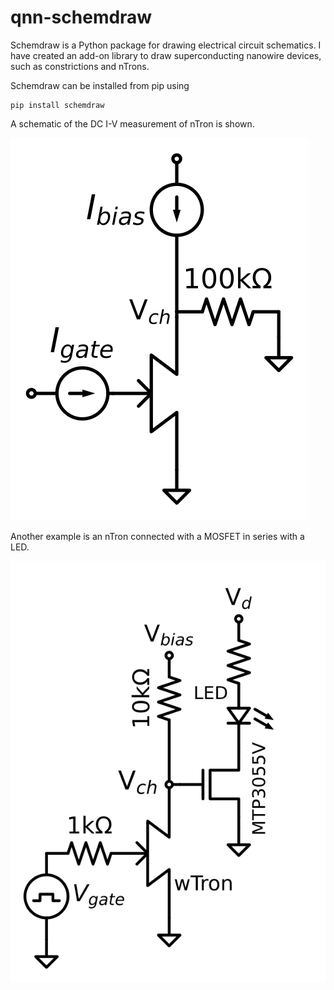 # qnn-schemdraw

Schemdraw is a Python package for drawing electrical circuit schematics. I have created an add-on library to draw superconducting nanowire devices, such as constrictions and nTrons.

Schemdraw can be installed from pip using
```
pip install schemdraw
```

A schematic of the DC I-V measurement of nTron is shown.

![Figure](examples/example_Tron_IV.svg)

Another example is an nTron connected with a MOSFET in series with a LED.

![Figure](examples/example_MOSFET.svg)
